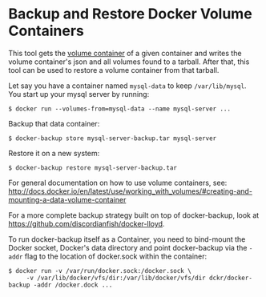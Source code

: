 # Backup and Restore Docker Volume Containers

This tool gets the [volume container](http://docs.docker.io/en/latest/use/working_with_volumes/#creating-and-mounting-a-data-volume-container) of a given container and writes the volume container's json and all volumes found to a tarball.
After that, this tool can be used to restore a volume container from that tarball.

Let say you have a container named `mysql-data` to keep `/var/lib/mysql`. You start up your mysql server by running:

    $ docker run --volumes-from=mysql-data --name mysql-server ...


Backup that data container:

    $ docker-backup store mysql-server-backup.tar mysql-server

Restore it on a new system:

    $ docker-backup restore mysql-server-backup.tar


For general documentation on how to use volume containers, see:
http://docs.docker.io/en/latest/use/working_with_volumes/#creating-and-mounting-a-data-volume-container

For a more complete backup strategy built on top of docker-backup, look at https://github.com/discordianfish/docker-lloyd.

To run docker-backup itself as a Container, you need to bind-mount the Docker socket, Docker's data directory and point docker-backup via the `-addr` flag to the location of docker.sock within the container:

    $ docker run -v /var/run/docker.sock:/docker.sock \
         -v /var/lib/docker/vfs/dir:/var/lib/docker/vfs/dir dckr/docker-backup -addr /docker.dock ...

